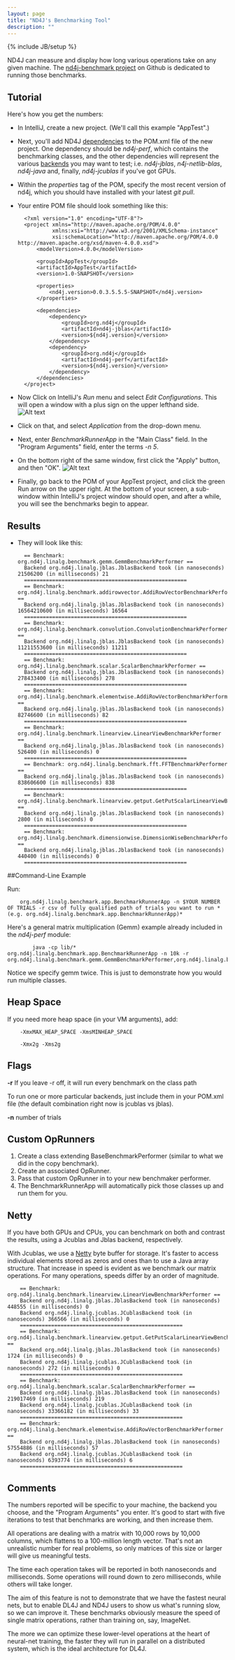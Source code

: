 ```yaml
---
layout: page
title: "ND4J's Benchmarking Tool"
description: ""
---
```

{% include JB/setup %}

ND4J can measure and display how long various operations take on any given machine. The [nd4j-benchmark project](https://github.com/deeplearning4j/nd4j-benchmark) on Github is dedicated to running those benchmarks.

## Tutorial

Here's how you get the numbers:

* In IntelliJ, create a new project. (We'll call this example "AppTest".) 
* Next, you'll add ND4J [dependencies](../dependencies.html) to the POM.xml file of the new project. One dependency should be *nd4j-perf*, which contains the benchmarking classes, and the other dependencies will represent the various [backends](../backend.html) you may want to test; i.e. *nd4j-jblas*, *n4j-netlib-blas*, *nd4j-java* and, finally, *nd4j-jcublas* if you've got GPUs. 
* Within the *properties* tag of the POM, specify the most recent version of nd4j, which you should have installed with your latest *git pull*.
* Your entire POM file should look something like this:

		<?xml version="1.0" encoding="UTF-8"?>
		<project xmlns="http://maven.apache.org/POM/4.0.0"
		         xmlns:xsi="http://www.w3.org/2001/XMLSchema-instance"
		         xsi:schemaLocation="http://maven.apache.org/POM/4.0.0 http://maven.apache.org/xsd/maven-4.0.0.xsd">
		    <modelVersion>4.0.0</modelVersion>
		
		    <groupId>AppTest</groupId>
		    <artifactId>AppTest</artifactId>
		    <version>1.0-SNAPSHOT</version>
		
		    <properties>
		        <nd4j.version>0.0.3.5.5.5-SNAPSHOT</nd4j.version>
		    </properties>
		
		    <dependencies>
		        <dependency>
		            <groupId>org.nd4j</groupId>
		            <artifactId>nd4j-jblas</artifactId>
		            <version>${nd4j.version}</version>
		        </dependency>
		        <dependency>
		            <groupId>org.nd4j</groupId>
		            <artifactId>nd4j-perf</artifactId>
		            <version>${nd4j.version}</version>
		        </dependency>
		    </dependencies>
		</project>

* Now Click on IntelliJ's *Run* menu and select *Edit Configurations*. This will open a window with a plus sign on the upper lefthand side. 
![Alt text](../img/benchmarks_1.png)
* Click on that, and select *Application* from the drop-down menu. 
* Next, enter *BenchmarkRunnerApp* in the "Main Class" field. In the "Program Arguments" field, enter the terms *-n 5*. 
* On the bottom right of the same window, first click the "Apply" button, and then "OK".
![Alt text](../img/benchmarks_2.png)
* Finally, go back to the POM of your AppTest project, and click the green Run arrow on the upper right. At the bottom of your screen, a sub-window within IntelliJ's project window should open, and after a while, you will see the benchmarks begin to appear. 

## Results 

* They will look like this:

		== Benchmark: org.nd4j.linalg.benchmark.gemm.GemmBenchmarkPerformer ==
		Backend org.nd4j.linalg.jblas.JblasBackend took (in nanoseconds) 21506200 (in milliseconds) 21
		====================================================
		== Benchmark: org.nd4j.linalg.benchmark.addirowvector.AddiRowVectorBenchmarkPerformer ==
		Backend org.nd4j.linalg.jblas.JblasBackend took (in nanoseconds) 16564210600 (in milliseconds) 16564
		====================================================
		== Benchmark: org.nd4j.linalg.benchmark.convolution.ConvolutionBenchmarkPerformer ==
		Backend org.nd4j.linalg.jblas.JblasBackend took (in nanoseconds) 11211553600 (in milliseconds) 11211
		====================================================
		== Benchmark: org.nd4j.linalg.benchmark.scalar.ScalarBenchmarkPerformer ==
		Backend org.nd4j.linalg.jblas.JblasBackend took (in nanoseconds) 278433400 (in milliseconds) 278
		====================================================
		== Benchmark: org.nd4j.linalg.benchmark.elementwise.AddiRowVectorBenchmarkPerformer ==
		Backend org.nd4j.linalg.jblas.JblasBackend took (in nanoseconds) 82746600 (in milliseconds) 82
		====================================================
		== Benchmark: org.nd4j.linalg.benchmark.linearview.LinearViewBenchmarkPerformer ==
		Backend org.nd4j.linalg.jblas.JblasBackend took (in nanoseconds) 526400 (in milliseconds) 0
		====================================================
		== Benchmark: org.nd4j.linalg.benchmark.fft.FFTBenchmarkPerformer ==
		Backend org.nd4j.linalg.jblas.JblasBackend took (in nanoseconds) 838606600 (in milliseconds) 838
		====================================================
		== Benchmark: org.nd4j.linalg.benchmark.linearview.getput.GetPutScalarLinearViewBenchmarkPerformer ==
		Backend org.nd4j.linalg.jblas.JblasBackend took (in nanoseconds) 2800 (in milliseconds) 0
		====================================================
		== Benchmark: org.nd4j.linalg.benchmark.dimensionwise.DimensionWiseBenchmarkPerformer ==
		Backend org.nd4j.linalg.jblas.JblasBackend took (in nanoseconds) 440400 (in milliseconds) 0
		====================================================

##Command-Line Example 

Run:

        org.nd4j.linalg.benchmark.app.BenchmarkRunnerApp -n $YOUR NUMBER OF TRIALS -r csv of fully qualified path of trials you want to run *(e.g. org.nd4j.linalg.benchmark.app.BenchmarkRunnerApp)*

Here's a general matrix multiplication (Gemm) example already included in the *nd4j-perf* module:

            java -cp lib/* org.nd4j.linalg.benchmark.app.BenchmarkRunnerApp -n 10k -r                 org.nd4j.linalg.benchmark.gemm.GemmBenchmarkPerformer,org.nd4j.linalg.benchmark.gemm.GemmBenchmarkPerformer

Notice we specify gemm twice. This is just to demonstrate how you would run multiple classes.

## Heap Space

If you need more heap space (in your VM arguments), add:

        -XmxMAX_HEAP_SPACE -XmsMINHEAP_SPACE
        
        -Xmx2g -Xms2g

## Flags

**-r** If you leave -r off, it will run every benchmark on the class path

To run one or more particular backends, just include them in your POM.xml file (the default combination right now is jcublas vs jblas).

**-n** number of trials

## Custom OpRunners

1) Create a class extending BaseBenchmarkPerformer (similar to what we did in the copy benchmark). 
2) Create an associated OpRunner. 
3) Pass that custom OpRunner in to your new benchmaker performer.
4) The BenchmarkRunnerApp will automatically pick those classes up and run them for you.

## Netty

If you have both GPUs and CPUs, you can benchmark on both and contrast the results, using a Jcublas and Jblas backend, respectively. 

With Jcublas, we use a [Netty](http://netty.io/) byte buffer for storage. It's faster to access individual elements stored as zeros and ones than to use a Java array structure. That increase in speed is evident as we benchmark our matrix operations. For many operations, speeds differ by an order of magnitude. 

		== Benchmark: org.nd4j.linalg.benchmark.linearview.LinearViewBenchmarkPerformer ==
		Backend org.nd4j.linalg.jblas.JblasBackend took (in nanoseconds) 448555 (in milliseconds) 0
		Backend org.nd4j.linalg.jcublas.JCublasBackend took (in nanoseconds) 366566 (in milliseconds) 0
		====================================================
		== Benchmark: org.nd4j.linalg.benchmark.linearview.getput.GetPutScalarLinearViewBenchmarkPerformer ==
		Backend org.nd4j.linalg.jblas.JblasBackend took (in nanoseconds) 1724 (in milliseconds) 0
		Backend org.nd4j.linalg.jcublas.JCublasBackend took (in nanoseconds) 272 (in milliseconds) 0
		====================================================
		== Benchmark: org.nd4j.linalg.benchmark.scalar.ScalarBenchmarkPerformer ==
		Backend org.nd4j.linalg.jblas.JblasBackend took (in nanoseconds) 219017469 (in milliseconds) 219
		Backend org.nd4j.linalg.jcublas.JCublasBackend took (in nanoseconds) 33366182 (in milliseconds) 33
		====================================================
		== Benchmark: org.nd4j.linalg.benchmark.elementwise.AddiRowVectorBenchmarkPerformer ==
		Backend org.nd4j.linalg.jblas.JblasBackend took (in nanoseconds) 57554886 (in milliseconds) 57
		Backend org.nd4j.linalg.jcublas.JCublasBackend took (in nanoseconds) 6393774 (in milliseconds) 6
		====================================================
## Comments

The numbers reported will be specific to your machine, the backend you choose, and the "Program Arguments" you enter. It's good to start with five iterations to test that benchmarks are working, and then increase them. 

All operations are dealing with a matrix with 10,000 rows by 10,000 columns, which flattens to a 100-million length vector. That's not an unrealistic number for real problems, so only matrices of this size or larger will give us meaningful tests. 

The time each operation takes will be reported in both nanoseconds and milliseconds. Some operations will round down to zero milliseconds, while others will take longer. 

The aim of this feature is not to demonstrate that we have the fastest neural nets, but to enable DL4J and ND4J users to show us what's running slow, so we can improve it. These benchmarks obviously measure the speed of single matrix operations, rather than training on, say, ImageNet. 

The more we can optimize these lower-level operations at the heart of neural-net training, the faster they will run in parallel on a distributed system, which is the ideal architecture for DL4J. 
